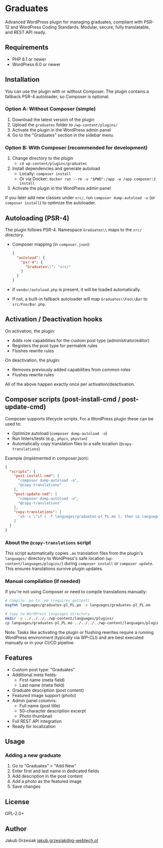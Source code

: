 # Graduates

Advanced WordPress plugin for managing graduates, compliant with PSR-12 and WordPress Coding Standards. Modular, secure, fully translatable, and REST API ready.

## Requirements

- PHP 8.1 or newer
- WordPress 6.0 or newer

## Installation

You can use the plugin with or without Composer. The plugin contains a fallback PSR-4 autoloader, so Composer is optional.

### Option A: Without Composer (simple)
1. Download the latest version of the plugin
2. Upload the `graduates` folder to `/wp-content/plugins/`
3. Activate the plugin in the WordPress admin panel
4. Go to the "Graduates" section in the sidebar menu

### Option B: With Composer (recommended for development)
1. Change directory to the plugin
   - `cd wp-content/plugins/graduates`
2. Install dependencies and generate autoload
   - Locally: `composer install`
   - Or via Docker: `docker run --rm -v "$PWD":/app -w /app composer:2 install`
3. Activate the plugin in the WordPress admin panel

If you later add new classes under `src/`, run `composer dump-autoload -o` (or `composer install`) to optimize the autoloader.

## Autoloading (PSR-4)

The plugin follows PSR-4. Namespace `Graduates\\` maps to the `src/` directory.

- Composer mapping (in `composer.json`):

  ```json
  {
    "autoload": {
      "psr-4": {
        "Graduates\\": "src/"
      }
    }
  }
  ```

- If `vendor/autoload.php` is present, it will be loaded automatically.
- If not, a built-in fallback autoloader will map `Graduates\\Foo\\Bar` to `src/Foo/Bar.php`.

## Activation / Deactivation hooks

On activation, the plugin:
- Adds role capabilities for the custom post type (administrator/editor)
- Registers the post type for permalink rules
- Flushes rewrite rules

On deactivation, the plugin:
- Removes previously added capabilities from common roles
- Flushes rewrite rules

All of the above happen exactly once per activation/deactivation.

## Composer scripts (post-install-cmd / post-update-cmd)

Composer supports lifecycle scripts. For a WordPress plugin these can be used to:

- Optimize autoload (`composer dump-autoload -o`)
- Run linters/tests (e.g., `phpcs`, `phpstan`)
- Automatically copy translation files to a safe location (`@copy-translations`)

Example (implemented in composer.json):

```json
{
  "scripts": {
    "post-install-cmd": [
      "composer dump-autoload -o",
      "@copy-translations"
    ],
    "post-update-cmd": [
      "composer dump-autoload -o",
      "@copy-translations"
    ],
    "copy-translations": [
      "sh -c \"if [ -f languages/graduates-pl_PL.mo ]; then cp languages/graduates-pl_PL.mo ../../../../wp-content/languages/plugins/ && echo 'Translations copied.'; else echo 'No translations to copy.'; fi\""
    ]
  }
}
```

### About the `@copy-translations` script

This script automatically copies `.mo` translation files from the plugin's `languages/` directory to WordPress's safe location (`wp-content/languages/plugins/`) during `composer install` or `composer update`. This ensures translations survive plugin updates.

### Manual compilation (if needed)

If you're not using Composer or need to compile translations manually:

```bash
# Compile .po to .mo (requires gettext)
msgfmt languages/graduates-pl_PL.po -o languages/graduates-pl_PL.mo

# Copy to WordPress languages directory
mkdir -p ../../../../wp-content/languages/plugins/
cp languages/graduates-pl_PL.mo ../../../../wp-content/languages/plugins/
```

Note: Tasks like activating the plugin or flushing rewrites require a running WordPress environment (typically via WP-CLI) and are best executed manually or in your CI/CD pipeline.

## Features

- Custom post type: "Graduates"
- Additional meta fields:
  - First name (meta field)
  - Last name (meta field)
- Graduate description (post content)
- Featured image support (photo)
- Admin panel columns:
  - Full name (post title)
  - 50-character description excerpt
  - Photo thumbnail
- Full REST API integration
- Ready for localization

## Usage

### Adding a new graduate

1. Go to "Graduates" > "Add New"
2. Enter first and last name in dedicated fields
3. Add description in the post content
4. Add a photo as the featured image
5. Save changes

## License

GPL-2.0+

## Author

Jakub Grzesiak <jakub.grzesiak@jg-webtech.pl>
